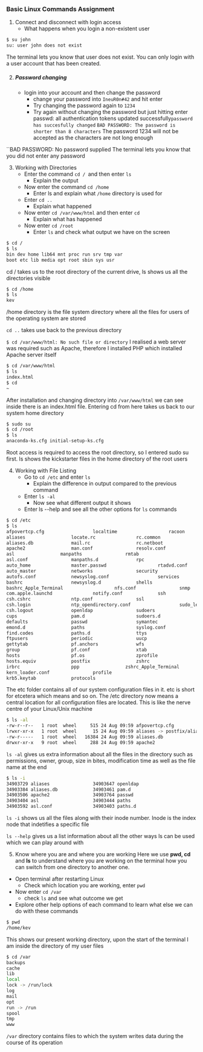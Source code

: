 ### Basic Linux Commands Assignment

1. Connect and disconnect with login access
	* What happens when you login a non-existent user
```bash
$ su john
su: user john does not exist
```
The terminal lets you know that user does not exist. You can only login with a user account that has been created.

2. ##### Password changing
	* login into your account and then change the password
		- change your password into ``IneuR0n#42`` and hit enter
		- Try changing the password again to ``1234``
		- Try again without changing the password but just hitting enter
``
``passwd: all authentication tokens updated successfully``
password has succesfully changed
``
``BAD PASSWORD: The password is shorter than 8 characters``
The password 1234 will not be accepted as the characters are not long enough

``BAD PASSWORD: No password supplied
The terminal lets you know that you did not enter any password

3. Working with Directories
	* Enter the command ``cd / ``and then enter ``ls``
		* Explain the output
	* Now enter the command ``cd /home``
		* Enter ls and explain what ``/home`` directory is used for
	* Enter ``cd ..``
		* Explain what happened
	* Now enter ``cd /var/www/html`` and then enter ``cd``
		* Explain what has happened
	* Now enter ``cd /root``
		* Enter ``ls`` and check what output we have on the screen

```bash
$ cd /
$ ls
bin dev home lib64 mnt proc run srv tmp var
boot etc lib media opt root sbin sys usr 
```
cd / takes us to the root directory of the current drive, ls shows us all the directories visible

```bash
$ cd /home
$ ls
kev
``` 

/home directory is the file system directory where all the files for users of the operating system are stored

``cd ..`` takes use back to the previous directory

``$ cd /var/www/html: No such file or directory``
I realised a web server was required such as Apache, therefore I installed PHP which installed Apache server itself

```bash
$ cd /var/www/html
$ ls
index.html
$ cd
~
```

After installation and changing directory into ``/var/www/html`` we can see inside there is an index.html file. Entering cd from here takes us back to our system home directory

```bash
$ sudo su
$ cd /root
$ ls
anaconda-ks.cfg initial-setup-ks.cfg
```

Root access is required to access the root directory, so I entered sudo su first. ls shows the kickstarter files in the home directory of the root users

4. Working with File Listing
	* Go to ``cd /etc`` and enter ``ls``
		* Explain the difference in output compared to the previous command
	* Enter ``ls -al``
		* Now see what different output it shows
	* Enter ls --help and see all the other options for ``ls`` commands

```bash
$ cd /etc
$ ls
afpovertcp.cfg			        localtime			        racoon
aliases					locate.rc				rc.common
aliases.db				mail.rc					rc.netboot
apache2					man.conf				resolv.conf
asl					manpaths				rmtab
asl.conf				manpaths.d				rpc
auto_home				master.passwd			        rtadvd.conf
auto_master				networks				security
autofs.conf				newsyslog.conf			        services
bashrc					newsyslog.d				shells
bashrc_Apple_Terminal	                nfs.conf				snmp
com.apple.launchd		        notify.conf				ssh
csh.cshrc				ntp.conf				ssl
csh.login				ntp_opendirectory.conf	                sudo_lecture
csh.logout				openldap				sudoers
cups					pam.d					sudoers.d
defaults				passwd					symantec
emond.d					paths					syslog.conf
find.codes				paths.d					ttys
ftpusers				periodic				uucp
gettytab				pf.anchors				wfs
group					pf.conf					xtab
hosts					pf.os					zprofile
hosts.equiv				postfix					zshrc
irbrc					ppp					zshrc_Apple_Terminal
kern_loader.conf		        profile
krb5.keytab				protocols
```

The etc folder contains all of our system configuration files in it. etc is short for etcetera which means and so on. The /etc directory now means a central location for all configuration files are located. This is like the nerve centre of your Linux/Unix machine

```bash
$ ls -al
-rw-r--r--   1 root  wheel     515 24 Aug 09:59 afpovertcp.cfg
lrwxr-xr-x   1 root  wheel      15 24 Aug 09:59 aliases -> postfix/aliases
-rw-r-----   1 root  wheel   16384 24 Aug 09:59 aliases.db
drwxr-xr-x   9 root  wheel     288 24 Aug 09:59 apache2
```
``ls -al`` gives us extra information about all the files in the directory such as permissions, owner, group, size in bites, modification time as well as the file name at the end

```bash
$ ls -i
34903729 aliases				34903647 openldap
34903384 aliases.db				34903461 pam.d
34903506 apache2				34903764 passwd
34903404 asl					34903444 paths
34903592 asl.conf				34903403 paths.d
```

``ls -i`` shows us all the files along with their inode number. Inode is the index node that indetifies a specific file

``ls --help`` gives us a list information about all the other ways ls can be used which we can play around with

5. Know where you are and where you are working
Here we use **pwd, cd** and **ls** to understand where you are working on the terminal how you can switch from one directory to another one.

* Open terminal after restarting Linux
	* Check which location you are working, enter ``pwd``
* Now enter ``cd /var``
	* check ``ls`` and see what outcome we get
* Explore other help options of each command to learn what else we can do with these commands

```bash
$ pwd
/home/kev
```

This shows our present working directory, upon the start of the terminal I am inside the directory of my user files

```bash
$ cd /var
backups
cache
lib
local
lock -> /run/lock
log
mail
opt
run -> /run
spool
tmp
www
```

``/var`` directory contains files to which the system writes data during the course of its operation



